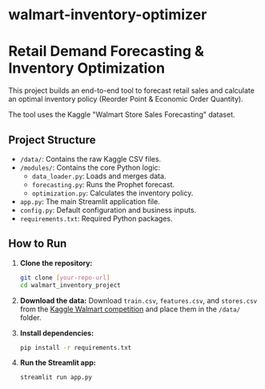 # walmart-inventory-optimizer
# Retail Demand Forecasting & Inventory Optimization

This project builds an end-to-end tool to forecast retail sales and calculate an optimal inventory policy (Reorder Point & Economic Order Quantity).

The tool uses the Kaggle "Walmart Store Sales Forecasting" dataset.

## Project Structure

-   `/data/`: Contains the raw Kaggle CSV files.
-   `/modules/`: Contains the core Python logic:
    -   `data_loader.py`: Loads and merges data.
    -   `forecasting.py`: Runs the Prophet forecast.
    -   `optimization.py`: Calculates the inventory policy.
-   `app.py`: The main Streamlit application file.
-   `config.py`: Default configuration and business inputs.
-   `requirements.txt`: Required Python packages.

## How to Run

1.  **Clone the repository:**
    ```bash
    git clone [your-repo-url]
    cd walmart_inventory_project
    ```

2.  **Download the data:**
    Download `train.csv`, `features.csv`, and `stores.csv` from the [Kaggle Walmart competition](https://www.kaggle.com/c/walmart-recruiting-store-sales-forecasting) and place them in the `/data/` folder.

3.  **Install dependencies:**
    ```bash
    pip install -r requirements.txt
    ```

4.  **Run the Streamlit app:**
    ```bash
    streamlit run app.py
    ```


    
